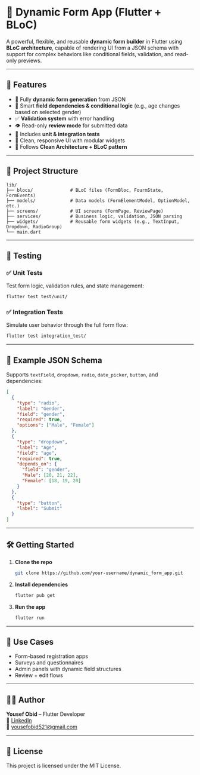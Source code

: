 # 🧩 Dynamic Form App (Flutter + BLoC)

A powerful, flexible, and reusable **dynamic form builder** in Flutter using **BLoC architecture**, capable of rendering UI from a JSON schema with support for complex behaviors like conditional fields, validation, and read-only previews.

---

## 🚀 Features

- 🔄 Fully **dynamic form generation** from JSON
- 🧠 Smart **field dependencies & conditional logic** (e.g., age changes based on selected gender)
- ✅ **Validation system** with error handling
- 👁️ Read-only **review mode** for submitted data
- 🧪 Includes **unit & integration tests**
- 📱 Clean, responsive UI with modular widgets
- 🧼 Follows **Clean Architecture + BLoC pattern**

---

## 🧱 Project Structure

```
lib/
├── blocs/              # BLoC files (FormBloc, FourmState, FormEvents)
├── models/             # Data models (FormElementModel, OptionModel, etc.)
├── screens/            # UI screens (FormPage, ReviewPage)
├── services/           # Business logic, validation, JSON parsing
├── widgets/            # Reusable form widgets (e.g., TextInput, Dropdown, RadioGroup)
└── main.dart
```

---

## 🧪 Testing

### ✅ Unit Tests

Test form logic, validation rules, and state management:

```bash
flutter test test/unit/
```

### ✅ Integration Tests

Simulate user behavior through the full form flow:

```bash
flutter test integration_test/
```

---

## 🧠 Example JSON Schema

Supports `textField`, `dropdown`, `radio`, `date_picker`, `button`, and dependencies:

```json
[
  {
    "type": "radio",
    "label": "Gender",
    "field": "gender",
    "required": true,
    "options": ["Male", "Female"]
  },
  {
    "type": "dropdown",
    "label": "Age",
    "field": "age",
    "required": true,
    "depends_on": {
      "field": "gender",
      "Male": [20, 21, 22],
      "Female": [18, 19, 20]
    }
  },
  {
    "type": "button",
    "label": "Submit"
  }
]
```

---

## 🛠 Getting Started

1. **Clone the repo**

   ```bash
   git clone https://github.com/your-username/dynamic_form_app.git
   ```

2. **Install dependencies**

   ```bash
   flutter pub get
   ```

3. **Run the app**
   ```bash
   flutter run
   ```

---

## 🎯 Use Cases

- Form-based registration apps
- Surveys and questionnaires
- Admin panels with dynamic field structures
- Review + edit flows

---

## 🧑‍💻 Author

**Yousef Obid** – Flutter Developer  
🔗 [LinkedIn](https://www.linkedin.com/in/yousef-obid-9301052b5/)  
📧 yousefobid521@gmail.com

---

## 📄 License

This project is licensed under the MIT License.
